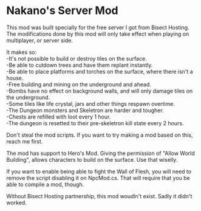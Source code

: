 # Nakano's Server Mod
This mod was built specially for the free server I got from Bisect Hosting.
The modifications done by this mod will only take effect when playing on multiplayer, or server side.

It makes so: <br>
-It's not possible to build or destroy tiles on the surface. <br>
-Be able to cutdown trees and have them replant instantly. <br>
-Be able to place platforms and torches on the surface, where there isn't a house. <br>
-Free building and mining on the underground and ahead. <br>
-Bombs have no effect on background walls, and will only damage tiles on the underground. <br>
-Some tiles like life crystal, jars and other things respawn overtime. <br>
-The Dungeon monsters and Skeletron are harder and tougher. <br>
-Chests are refilled with loot every 1 hour. <br>
-The dungeon is resetted to their pre-skeletron kill state every 2 hours.

Don't steal the mod scripts. If you want to try making a mod based on this, reach me first.

The mod has support to Hero's Mod. Giving the permission of "Allow World Building", allows characters to build on the surface.
Use that wiselly.

If you want to enable being able to fight the Wall of Flesh, you will need to remove the script disabling it on NpcMod.cs.
That will require that you be able to compile a mod, though.

Without Bisect Hosting partnership, this mod woudln't exist. Sadly it didn't worked.

